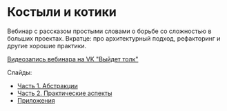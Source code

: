 # Костыли и котики

Вебинар с рассказом простыми словами о борьбе со сложностью в больших проектах.
Вкратце: про архитектурный подход, рефакторинг и другие хорошие практики.

[Видеозапись вебинара на VK "Выйдет толк"](https://vk.com/video-147415323_456239683?list=ln-hbqBAz1kpXsBOMvacJ)

Слайды:

* [Часть 1. Абстракции](https://github.com/worldworstcode/cats_and_crunches/blob/313bdc085212cc9ac64c218d18f0b452eb7ec88f/%D0%92%D0%B5%D0%B1%D0%B8%D0%BD%D0%B0%D1%80%20_%D0%9A%D0%BE%D1%81%D1%82%D1%8B%D0%BB%D0%B8%20%D0%B8%20%D0%BA%D0%BE%D1%82%D0%B8%D0%BA%D0%B8_.%20%D0%A7%D0%B0%D1%81%D1%82%D1%8C%201.pdf)
* [Часть 2. Практические аспекты](https://github.com/worldworstcode/cats_and_crunches/blob/313bdc085212cc9ac64c218d18f0b452eb7ec88f/%D0%92%D0%B5%D0%B1%D0%B8%D0%BD%D0%B0%D1%80%20_%D0%9A%D0%BE%D1%81%D1%82%D1%8B%D0%BB%D0%B8%20%D0%B8%20%D0%BA%D0%BE%D1%82%D0%B8%D0%BA%D0%B8_.%20%D0%A7%D0%B0%D1%81%D1%82%D1%8C%202.pdf)
* [Приложения](https://github.com/worldworstcode/cats_and_crunches/blob/20f6dab7303eb3c54cf2a14028bd1b165718b4c4/%D0%92%D0%B5%D0%B1%D0%B8%D0%BD%D0%B0%D1%80%20_%D0%9A%D0%BE%D1%81%D1%82%D1%8B%D0%BB%D0%B8%20%D0%B8%20%D0%BA%D0%BE%D1%82%D0%B8%D0%BA%D0%B8_.%20%D0%9F%D1%80%D0%B8%D0%BB%D0%BE%D0%B6%D0%B5%D0%BD%D0%B8%D1%8F.pdf)
